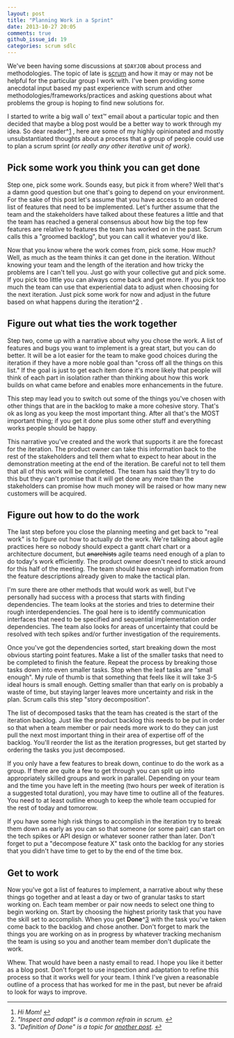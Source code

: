 ```yaml
---
layout: post
title: "Planning Work in a Sprint"
date: 2013-10-27 20:05
comments: true
github_issue_id: 19
categories: scrum sdlc
---
```


We've been having some discussions at `$DAYJOB` about process and
methodologies. The topic of late is [scrum](https://scrum.org/) and how it may
or may not be helpful for the particular group I work with. I've been
providing some anecdotal input based my past experience with scrum and other
methodologies/frameworks/practices and asking questions about what problems
the group is hoping to find new solutions for.

I started to write a big wall o' text™ email about a particular topic and then
decided that maybe a blog post would be a better way to work through my idea.
So dear reader^[1](#n1) <a name="n1-r"></a>, here are some of my highly
opinionated and mostly unsubstantiated thoughts about a process that a group
of people could use to plan a scrum sprint (*or really any other iterative
unit of work)*.

<!-- more -->

Pick some work you think you can get done
-----------------------------------------
Step one, pick some work. Sounds easy, but pick it from where? Well that's
a damn good question but one that's going to depend on your environment. For
the sake of this post let's assume that you have access to an ordered list of
features that need to be implemented. Let's further assume that the team and
the stakeholders have talked about these features a little and that the team
has reached a general consensus about how big the top few features are
relative to features the team has worked on in the past. Scrum calls this
a "groomed backlog", but you can call it whatever you'd like.

Now that you know where the work comes from, pick some. How much? Well, as
much as the team thinks it can get done in the iteration. Without knowing your
team and the length of the iteration and how tricky the problems are I can't
tell you. Just go with your collective gut and pick some. If you pick too
little you can always come back and get more. If you pick too much the team
can use that experiential data to adjust when choosing for the next iteration.
Just pick some work for now and adjust in the future based on what happens
during the iteration^[2](#n2) <a name="n2-r"></a>.

Figure out what ties the work together
--------------------------------------
Step two, come up with a narrative about why you chose the work. A list of
features and bugs you want to implement is a great start, but you can do
better. It will be a lot easier for the team to make good choices during the
iteration if they have a more noble goal than "cross off all the things on
this list." If the goal is just to get each item done it's more likely that
people will think of each part in isolation rather than thinking about how
this work builds on what came before and enables more enhancements in the
future.

This step may lead you to switch out some of the things you've chosen with
other things that are in the backlog to make a more cohesive story. That's ok
as long as you keep the most important thing. After all that's the MOST
important thing; if you get it done plus some other stuff and everything works
people should be happy.

This narrative you've created and the work that supports it are the forecast
for the iteration. The product owner can take this information back to the
rest of the stakeholders and tell them what to expect to hear about in the
demonstration meeting at the end of the iteration. Be careful not to tell
them that all of this work will be completed. The team has said they'll try
to do this but they can't promise that it will get done any more than the
stakeholders  can promise how much money will be raised or how many new
customers will be acquired.

Figure out how to do the work
-----------------------------
The last step before you close the planning meeting and get back to "real
work" is to figure out how to actually *do* the work. We're talking about
agile practices here so nobody should expect a gantt chart chart or
a architecture document, but <strike>anarchists</strike> agile teams need
enough of a plan to do today's work efficiently. The product owner doesn't
need to stick around for this half of the meeting. The team should have enough
information from the feature descriptions already given to make the tactical
plan.

I'm sure there are other methods that would work as well, but I've personally
had success with a process that starts with finding dependencies. The team
looks at the stories and tries to determine their rough interdependencies. The
goal here is to identify communication interfaces that need to be specified
and sequential implementation order dependencies. The team also looks for
areas of uncertainty that could be resolved with tech spikes and/or further
investigation of the requirements.

Once you've got the dependencies sorted, start breaking down the most obvious
starting point features. Make a list of the smaller tasks that need
to be completed to finish the feature. Repeat the process by breaking those
tasks down into even smaller tasks. Stop when the leaf tasks are "small
enough". My rule of thumb is that something that feels like it will take 3-5
ideal hours is small enough. Getting smaller than that early on is probably
a waste of time, but staying larger leaves more uncertainty and risk in
the plan. Scrum calls this step "story decomposition".

The list of decomposed tasks that the team has created is the start of the
iteration backlog. Just like the product backlog this needs to be put in order
so that when a team member or pair needs more work to do they can just pull
the next most important thing in their area of expertise off of the backlog.
You'll reorder the list as the iteration progresses, but get started by
ordering the tasks you just decomposed.

If you only have a few features to break down, continue to do the work as
a group. If there are quite a few to get through you can split up into
appropriately skilled groups and work in parallel. Depending on your team and
the time you have left in the meeting (two hours per week of iteration is
a suggested total duration), you may have time to outline all of the features.
You need to at least outline enough to keep the whole team occupied for the
rest of today and tomorrow.

If you have some high risk things to accomplish in the iteration try to break
them down as early as you can so that someone (or some pair) can start on the
tech spikes or API design or whatever sooner rather than later. Don't forget
to put a "decompose feature X" task onto the backlog for any stories that you
didn't have time to get to by the end of the time box.


Get to work
-----------
Now you've got a list of features to implement, a narrative about why these
things go together and at least a day or two of granular tasks to start
working on. Each team member or pair now needs to select one thing to begin
working on. Start by choosing the highest priority task that you have the
skill set to accomplish. When you get **Done**^[3](#n3) <a name="n3-r"></a>
with the task you've taken come back to the backlog and chose another. Don't
forget to mark the things you are working on as in progress by whatever
tracking mechanism the team is using so you and another team member don't
duplicate the work.

Whew. That would have been a nasty email to read. I hope you like it better as
a blog post. Don't forget to use inspection and adaptation to refine this
process so that it works well for your team. I think I've given a reasonable
outline of a process that has worked for me in the past, but never be afraid
to look for ways to improve.

---
1. <a name="n1"></a>*Hi Mom!* [↩](#n1-r)
2. <a name="n2"></a>*"Inspect and adapt" is a common refrain in scrum.* [↩](#n2-r)
3. <a name="n3"></a>*"Definition of Done" is a topic for [another post][].* [↩](#n3-r)

[another post]: /blog/2014/01/14/how-do-you-know-when-youre-done/

